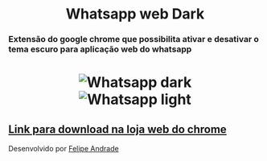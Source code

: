 <h1 align="center">Whatsapp web Dark</h1>

### Extensão do google chrome que possibilita ativar e desativar o tema escuro para aplicação web do whatsapp

<h1 align="center">
  <img alt="Whatsapp dark" src="https://ik.imagekit.io/lzkiso6iri/dark_f7W26eDvf.png" />
  
  <br/>
  
  <img alt="Whatsapp light" src="https://ik.imagekit.io/lzkiso6iri/light_itpK_GL97d.png" />
</h1>

## [Link para download na loja web do chrome](https://chrome.google.com/webstore/detail/dark-mode-whatsapp/endbeippgipenpfkhbdpbgajeidpoomi?hl=en&authuser=0)


Desenvolvido por [Felipe Andrade](https://github.com/felipeAndrade04)
